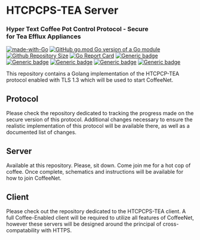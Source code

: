 HTCPCPS-TEA Server
===

### Hyper Text Coffee Pot Control Protocol - Secure<br>for Tea Efflux Appliances

[![made-with-Go](https://img.shields.io/badge/Made%20with-Go-1f425f.svg)](http://golang.org)
[![GitHub go.mod Go version of a Go module](https://img.shields.io/github/go-mod/go-version/coyotan/htcpcps-tea)](https://github.com/CoyoTan/HTCPCPS-TEA/)
[![Github Repository Size](https://img.shields.io/github/repo-size/CoyoTan/htcpcps-tea)](https://github.com/CoyoTan/HTCPCPS-TEA)
[![Go Report Card](https://goreportcard.com/badge/github.com/CoyoTan/htcpcps-tea)](https://goreportcard.com/report/github.com/CoyoTan/HTCPCPS-TEA)
[![Generic badge](https://img.shields.io/badge/Protocol-0.0.0-green)](https://shields.io/)
[![Generic badge](https://img.shields.io/badge/Server-0.0.0-blue)](https://shields.io/)
[![Generic badge](https://img.shields.io/badge/Client-0.0.0-red)](https://shields.io/)
[![Generic badge](https://img.shields.io/badge/RFC-2324-red)](https://datatracker.ietf.org/doc/html/rfc2324)
[![Generic badge](https://img.shields.io/badge/RFC-7168-red)](https://datatracker.ietf.org/doc/html/rfc7168)

 This repository contains a Golang implementation of the HTCPCP-TEA protocol enabled with TLS 1.3 which will be used to start CoffeeNet. 
 
 Protocol
 ---  
 Please check the repository dedicated to tracking the progress made on the secure version of this protocol. Additional changes necessary to ensure the realistic implementation of this protocol will be available there, as well as a documented list of changes.
 
 Server
 ---
 Available at this repository. Please, sit down. Come join me for a hot cop of coffee. Once complete, schematics and instructions will be available for how to join CoffeeNet.
 
 Client
 ---
 Please check out the repository dedicated to the HTCPCPS-TEA client. A full Coffee-Enabled client will be required to utilize all features of CoffeeNet, however these servers will be designed around the principal of cross-compatability with HTTPS.